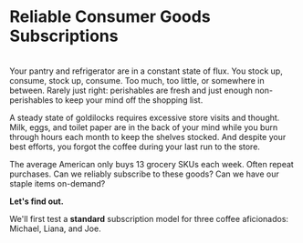 # Reliable Consumer Goods Subscriptions
<br/>
Your pantry and refrigerator are in a constant state of flux.
You stock up, consume, stock up, consume.
Too much, too little, or somewhere in between.
Rarely just right: perishables are fresh and just enough non-perishables to keep your mind off the shopping list.

A steady state of goldilocks requires excessive store visits and thought.
Milk, eggs, and toilet paper are in the back of your mind while you burn through hours each month to keep the shelves
 stocked.
And despite your best efforts, you forgot the coffee during your last run to the store.

The average American only buys 13 grocery SKUs each week.
Often repeat purchases. Can we reliably subscribe to these goods?
Can we have our staple items on-demand?

**Let's find out.**

We'll first test a **standard** subscription model for three coffee aficionados: Michael, Liana, and Joe.
